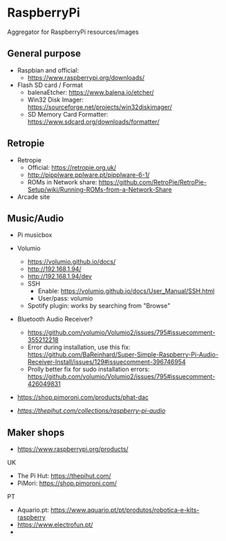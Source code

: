 # RaspberryPi
Aggregator for RaspberryPi resources/images


## General purpose
- Raspbian and official: 
  - https://www.raspberrypi.org/downloads/
- Flash SD card / Format
  - balenaEtcher: https://www.balena.io/etcher/
  - Win32 Disk Imager: https://sourceforge.net/projects/win32diskimager/
  - SD Memory Card Formatter: https://www.sdcard.org/downloads/formatter/

## Retropie
- Retropie
  - Official: https://retropie.org.uk/
  - http://pipplware.pplware.pt/pipplware-6-1/
  - ROMs in Network share: https://github.com/RetroPie/RetroPie-Setup/wiki/Running-ROMs-from-a-Network-Share
- Arcade site

## Music/Audio
- Pi musicbox

- Volumio
  - https://volumio.github.io/docs/
  - http://192.168.1.94/
  - http://192.168.1.94/dev
  - SSH
    - Enable: https://volumio.github.io/docs/User_Manual/SSH.html
    - User/pass: volumio
  - Spotify plugin: works by searching from "Browse"
        
- Bluetooth Audio Receiver?
  - https://github.com/volumio/Volumio2/issues/795#issuecomment-355212218
  - Error during installation, use this fix: https://github.com/BaReinhard/Super-Simple-Raspberry-Pi-Audio-Receiver-Install/issues/129#issuecomment-396746954
  - Prolly better fix for sudo installation errors: https://github.com/volumio/Volumio2/issues/795#issuecomment-426049831
  
- https://shop.pimoroni.com/products/phat-dac
- *https://thepihut.com/collections/raspberry-pi-audio*


## Maker shops
- https://www.raspberrypi.org/products/

UK
- The Pi Hut: https://thepihut.com/
- PiMori: https://shop.pimoroni.com/

PT
- Aquario.pt: https://www.aquario.pt/pt/produtos/robotica-e-kits-raspberry
- https://www.electrofun.pt/
- 

